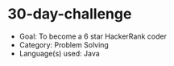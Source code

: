 # 30-day-challenge

- Goal: To become a 6 star HackerRank coder
- Category: Problem Solving
- Language(s) used: Java
